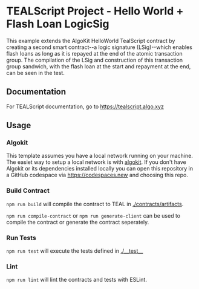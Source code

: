# TEALScript Project - Hello World + Flash Loan LogicSig

This example extends the AlgoKit HelloWorld TealScript contract by creating a second smart contract--a logic signature (LSig)--which enables flash loans as long as it is repayed at the end of the atomic transaction group. The compilation of the LSig and construction of this transaction group sandwich, with the flash loan at the start and repayment at the end, can be seen in the test.

## Documentation

For TEALScript documentation, go to <https://tealscript.algo.xyz>

## Usage

### Algokit

This template assumes you have a local network running on your machine. The easiet way to setup a local network is with [algokit](https://github.com/algorandfoundation/algokit-cli). If you don't have Algokit or its dependencies installed locally you can open this repository in a GitHub codespace via <https://codespaces.new> and choosing this repo.

### Build Contract

`npm run build` will compile the contract to TEAL in [./contracts/artifacts](./contracts/artifacts/).

`npm run compile-contract` or `npm run generate-client` can be used to compile the contract or generate the contract seperately.

### Run Tests

`npm run test` will execute the tests defined in [./\_\_test\_\_](./__test__)

### Lint

`npm run lint` will lint the contracts and tests with ESLint.
